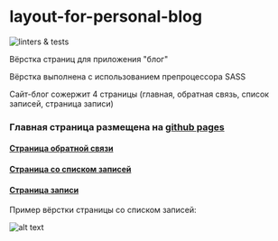 # layout-for-personal-blog

![linters & tests](https://github.com/ElviraCher/layout-for-personal-blog/workflows/PR%20Sanity%20Check/badge.svg?branch=homework)

Вёрстка страниц для приложения "блог"

Вёрстка выполнена с использованием препроцессора SASS

Сайт-блог сожержит 4 страницы (главная, обратная связь, список записей, страница записи)

### Главная страница размещена на [github pages](https://elviracher.github.io/layout-for-personal-blog/index.html)

#### [Страница обратной связи](https://elviracher.github.io/layout-for-personal-blog/feedback.html)

#### [Страница со списком записей](https://elviracher.github.io/layout-for-personal-blog/blog-list.html)

#### [Страница записи](https://elviracher.github.io/layout-for-personal-blog/story-page.html)

Пример вёрстки страницы со списком записей:

![alt text](blog-list.png)
